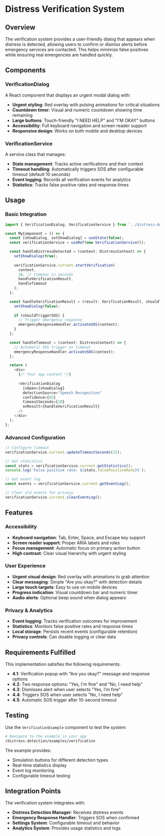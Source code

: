 # Distress Verification System

## Overview

The verification system provides a user-friendly dialog that appears when distress is detected, allowing users to confirm or dismiss alerts before emergency services are contacted. This helps minimize false positives while ensuring real emergencies are handled quickly.

## Components

### VerificationDialog

A React component that displays an urgent modal dialog with:
- **Urgent styling**: Red overlay with pulsing animations for critical situations
- **Countdown timer**: Visual and numeric countdown showing time remaining
- **Large buttons**: Touch-friendly "I NEED HELP" and "I'M OKAY" buttons
- **Accessibility**: Full keyboard navigation and screen reader support
- **Responsive design**: Works on both mobile and desktop devices

### VerificationService

A service class that manages:
- **State management**: Tracks active verifications and their context
- **Timeout handling**: Automatically triggers SOS after configurable timeout (default 10 seconds)
- **Event logging**: Records all verification events for analytics
- **Statistics**: Tracks false positive rates and response times

## Usage

### Basic Integration

```typescript
import { VerificationDialog, VerificationService } from '../distress-detection';

const MyComponent = () => {
  const [showDialog, setShowDialog] = useState(false);
  const verificationService = useRef(new VerificationService());

  const handleDistressDetected = (context: DistressContext) => {
    setShowDialog(true);
    
    verificationService.current.startVerification(
      context,
      10, // timeout in seconds
      handleVerificationResult,
      handleTimeout
    );
  };

  const handleVerificationResult = (result: VerificationResult, shouldTriggerSOS: boolean) => {
    setShowDialog(false);
    
    if (shouldTriggerSOS) {
      // Trigger emergency response
      emergencyResponseHandler.activateSOS(context);
    }
  };

  const handleTimeout = (context: DistressContext) => {
    // Automatic SOS trigger on timeout
    emergencyResponseHandler.activateSOS(context);
  };

  return (
    <div>
      {/* Your app content */}
      
      <VerificationDialog
        isOpen={showDialog}
        detectionSource="Speech Recognition"
        confidence={85}
        timeoutSeconds={10}
        onResult={handleVerificationResult}
      />
    </div>
  );
};
```

### Advanced Configuration

```typescript
// Configure timeout
verificationService.current.updateTimeoutSeconds(15);

// Get statistics
const stats = verificationService.current.getStatistics();
console.log(`False positive rate: ${stats.falsePositiveRate}%`);

// Get event log
const events = verificationService.current.getEventLog();

// Clear old events for privacy
verificationService.current.clearEventLog();
```

## Features

### Accessibility
- **Keyboard navigation**: Tab, Enter, Space, and Escape key support
- **Screen reader support**: Proper ARIA labels and roles
- **Focus management**: Automatic focus on primary action button
- **High contrast**: Clear visual hierarchy with urgent styling

### User Experience
- **Urgent visual design**: Red overlay with animations to grab attention
- **Clear messaging**: Simple "Are you okay?" with detection details
- **Large touch targets**: Easy to use on mobile devices
- **Progress indication**: Visual countdown bar and numeric timer
- **Audio alerts**: Optional beep sound when dialog appears

### Privacy & Analytics
- **Event logging**: Tracks verification outcomes for improvement
- **Statistics**: Monitors false positive rates and response times
- **Local storage**: Persists recent events (configurable retention)
- **Privacy controls**: Can disable logging or clear data

## Requirements Fulfilled

This implementation satisfies the following requirements:

- **4.1**: Verification popup with "Are you okay?" message and response options
- **4.2**: Two response options: "Yes, I'm fine" and "No, I need help"
- **4.3**: Dismisses alert when user selects "Yes, I'm fine"
- **4.4**: Triggers SOS when user selects "No, I need help"
- **4.5**: Automatic SOS trigger after 10-second timeout

## Testing

Use the `VerificationExample` component to test the system:

```bash
# Navigate to the example in your app
/distress-detection/examples/verification
```

The example provides:
- Simulation buttons for different detection types
- Real-time statistics display
- Event log monitoring
- Configurable timeout testing

## Integration Points

The verification system integrates with:
- **Distress Detection Manager**: Receives distress events
- **Emergency Response Handler**: Triggers SOS when confirmed
- **Settings System**: Configurable timeout and behavior
- **Analytics System**: Provides usage statistics and logs